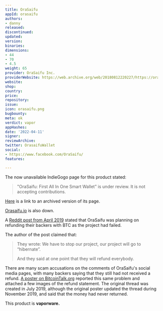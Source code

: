 ```yaml
---
title: OraSaifu
appId: orasaifu
authors:
- danny
released: 
discontinued: 
updated: 
version: 
binaries: 
dimensions:
- 44
- 70
- 4.5
weight: 65
provider: OraSaifu Inc.
providerWebsite: https://web.archive.org/web/20180812220227/https://orasaifu.io/
website: 
shop: 
country: 
price: 
repository: 
issue: 
icon: orasaifu.png
bugbounty: 
meta: ok
verdict: vapor
appHashes: 
date: '2022-04-11'
signer: 
reviewArchive: 
twitter: OrasaifuWallet
social:
- https://www.facebook.com/OraSaifu/
features: 

---
```


The now unavailable IndieGogo page for this product stated:

> "OraSaifu: First All In One Smart Wallet" is under review. It is not accepting contributions.

[Here](https://web.archive.org/web/20190117180758/https://www.indiegogo.com/projects/orasaifu-first-all-in-one-smart-wallet#/) is a link to an archived version of its page.

[Orasaifu.io](https://www.orasaifu.io/) is also down.

A [Reddit post from April 2019](https://www.reddit.com/r/Bitcoin/comments/bh6u0k/indiegogo_project_refunded_their_backers_in/) stated that OraSaifu was planning on refunding their backers with BTC as the project had failed.

The author of the post claimed that:

> They wrote: We have to stop our project, our project will go to “hibernate”.
>
> And they said at one point that they will refund everybody.

There are many scam accusations on the comments of OraSaifu's social media pages, with many backers saying that they still had not received a refund. [A poster on BitcoinTalk.org](https://bitcointalk.org/index.php?topic=5170463.0) reported this same problem and attached a few images of the refund statement. The original thread was created in July 2019, although the original poster updated the thread during November 2019, and said that the money had never returned.

This product is **vaporware.**